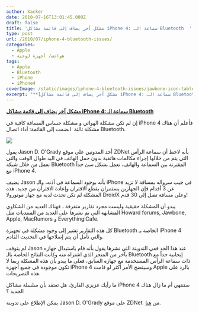 ```yaml
---
author: Xacker
date: 2010-07-16T13:01:45.000Z
draft: false
title: 'مشكل آخر يضاف إلى قائمة مشاكل iPhone 4: سماعة الـ Bluetooth  '
type: post
url: /2010/07/iphone-4-bluetooth-issues/
categories:
  - Apple
  - هواتف/ أجهزة لوحية
tags:
  - Apple
  - Bluetooth
  - iPhone
  - iPhone4
coverImage: /static/images/iphone-4-bluetooth-issues/jawbone-icon-table-300.jpg
excerpt: "**[مشكل آخر يضاف إلى قائمة مشاكل iPhone 4: سماعة الـ Bluetooth](https://www.it-scoop.com/2010/07/iphone-4-bluetooth-issues/)**\n\nإن لم تكن مشكلة الهوائي و مشكلة حساس المسافة كافية في iPhone 4 فأعلم أن هناك مشكلة ثالثة \_انضمت إلى القائمة: أداء اتصال Bluetooth.\n\n\n\nيقول Jason D. O'Grady أحد المدونين على"
---
```

**[مشكل آخر يضاف إلى قائمة مشاكل iPhone 4: سماعة الـ Bluetooth](https://www.it-scoop.com/2010/07/iphone-4-bluetooth-issues/)**

إن لم تكن مشكلة الهوائي و مشكلة حساس المسافة كافية في iPhone 4 فأعلم أن هناك مشكلة ثالثة  انضمت إلى القائمة: أداء اتصال Bluetooth.

![](/static/images/iphone-4-bluetooth-issues/jawbone-icon-table-300.jpg)

يقول Jason D. O'Grady أحد المدونين على موقع ZDNet بأنه لاحظ أن سماعة الرأس التي يتم من خلالها إجراء مكالمات هاتفية بدون حمل الهاتف في اليد طوال الوقت والتي تعمل من خلال شبكة Bluetooth المقترنة بين السماعة والهاتف، تعمل بشكل سئ جداً مع iPhone 4.

يضيف Jason بأنه بوجود السماعة في أذنه، والـ iPhone في جيب سرواله بمسافة لا تزيد عن 3 أقدام فإن الجهازين يستمران بقطع الاقتران وإعادة الاقتران من جديد. هذه المشكلة لم تكن تحدث لديه مع جهاز موتورولا DroidX وعلى مسافة تصل إلى 30 قدم!

يبدو أن المشكلة حقيقية وليست مجرد تقارير متفرقة ، فهناك العديد من الشكاوي المشابهة التي تم نشرها على العديد من المنتديات مثل Howard forums, Jawbone, Apple, MacRumors و EverythingiCafe.

كل هذه التقارير تشير إلى وجود مشكلة في تجهيزة Bluetooth الخاصة بـ iPhone 4 والتي نأمل أن يتم إصلاحها في التحديث القادم.

لم يتوقف Jason عند هذا الحد ففي التدوينة التي نشرها يقول بأنه قام باستبدال جهازه بآخر من المتجر الذي اشتراه منه وكانت النتائج الخاصة بالـ Bluetooth إيجابية جداً مع ذات سماعة الرأس المستخدمة مع جهازه السابق، فعلى ما يبدو بأن هذه المشكلة ربما لا تكون موجودة في جميع أجهزة iPhone 4 وسيتضح الأمر أكثر لو قامت Apple بالرد على هذه التصريحات.

ما رأيك عزيزي القارئ، هل تعتقد بأن سلسلة مشاكل iPhone 4 ستنتهي أم ما زال هناك الجديد ؟

يمكن الإطلاع على تدوينة Jason D. O'Grady على موقع ZDNet  من [هنا](http://www.zdnet.com/blog/apple/add-bluetooth-to-the-iphone-4-list-of-woe-updated-2x/7588?tag=nl.e539).
